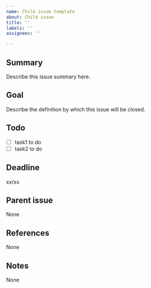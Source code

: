 ```yaml
---
name: Child issue template
about: Child issue
title: ''
labels: ''
assignees: ''

---
```


## Summary
Describe this issue summary here.

## Goal
Describe the definition by which this issue will be closed.

## Todo
- [ ] task1 to do
- [ ] task2 to do

## Deadline
xx/xx

## Parent issue
None

## References
None

## Notes
None
